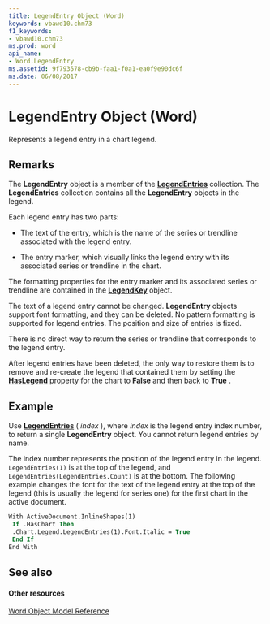```yaml
---
title: LegendEntry Object (Word)
keywords: vbawd10.chm73
f1_keywords:
- vbawd10.chm73
ms.prod: word
api_name:
- Word.LegendEntry
ms.assetid: 9f793578-cb9b-faa1-f0a1-ea0f9e90dc6f
ms.date: 06/08/2017
---
```



# LegendEntry Object (Word)

Represents a legend entry in a chart legend.


## Remarks

 The **LegendEntry** object is a member of the **[LegendEntries](Word.LegendEntries.md)** collection. The **LegendEntries** collection contains all the **LegendEntry** objects in the legend.

 Each legend entry has two parts:




- The text of the entry, which is the name of the series or trendline associated with the legend entry.
    
- The entry marker, which visually links the legend entry with its associated series or trendline in the chart.
    


The formatting properties for the entry marker and its associated series or trendline are contained in the  **[LegendKey](Word.LegendKey.md)** object.

The text of a legend entry cannot be changed.  **LegendEntry** objects support font formatting, and they can be deleted. No pattern formatting is supported for legend entries. The position and size of entries is fixed.

There is no direct way to return the series or trendline that corresponds to the legend entry.

After legend entries have been deleted, the only way to restore them is to remove and re-create the legend that contained them by setting the  **[HasLegend](Word.Chart.HasLegend.md)** property for the chart to **False** and then back to **True** .


## Example

Use  **[LegendEntries](Word.Legend.LegendEntries.md)** ( _index_ ), where _index_ is the legend entry index number, to return a single **LegendEntry** object. You cannot return legend entries by name.

The index number represents the position of the legend entry in the legend.  `LegendEntries(1)` is at the top of the legend, and `LegendEntries(LegendEntries.Count)` is at the bottom. The following example changes the font for the text of the legend entry at the top of the legend (this is usually the legend for series one) for the first chart in the active document.




```vb
With ActiveDocument.InlineShapes(1) 
 If .HasChart Then 
 .Chart.Legend.LegendEntries(1).Font.Italic = True 
 End If 
End With
```


## See also


#### Other resources


[Word Object Model Reference](http://msdn.microsoft.com/library/be452561-b436-bb9b-6f94-3faa9a74a6fd%28Office.15%29.aspx)


